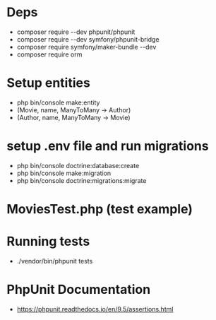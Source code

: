 # Deps
- composer require --dev phpunit/phpunit
- composer require --dev symfony/phpunit-bridge
- composer require symfony/maker-bundle --dev
- composer require orm

# Setup entities
- php bin/console make:entity
- (Movie, name, ManyToMany -> Author)
- (Author, name, ManyToMany -> Movie)

# setup .env file and run migrations

- php bin/console doctrine:database:create
- php bin/console make:migration
- php bin/console doctrine:migrations:migrate

# MoviesTest.php (test example)

# Running tests
- ./vendor/bin/phpunit tests

# PhpUnit Documentation
- https://phpunit.readthedocs.io/en/9.5/assertions.html
